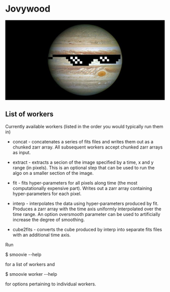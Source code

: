 # Jovywood

![GitHub Logo](/images/jupiter_glasses.jpeg)

## List of workers
Currently available workers (listed in the order you would typically run them in)

* concat - concatenates a series of fits files and writes them out as a chunked zarr array.
 All subsequent workers accept chunked zarr arrays as input.

* extract - extracts a secion of the image specified by a time, x and y range (in pixels).
 This is an optional step that can be used to run the algo on a smaller section of the image.

* fit - fits hyper-parameters for all pixels along time (the most computationally expensive part).
 Writes out a zarr array containing hyper-parameters for each pixel.

* interp - interpolates the data using hyper-parameters produced by fit.
 Produces a zarr array with the time axis uniformly interpolated over the time range.
 An option oversmooth parameter can be used to artificially increase the degree of smoothing.

* cube2fits - converts the cube produced by interp into separate fits files with an additional time axis.

Run

$ smoovie --help

for a list of workers and

$ smoovie worker --help

for options pertaining to individual workers.